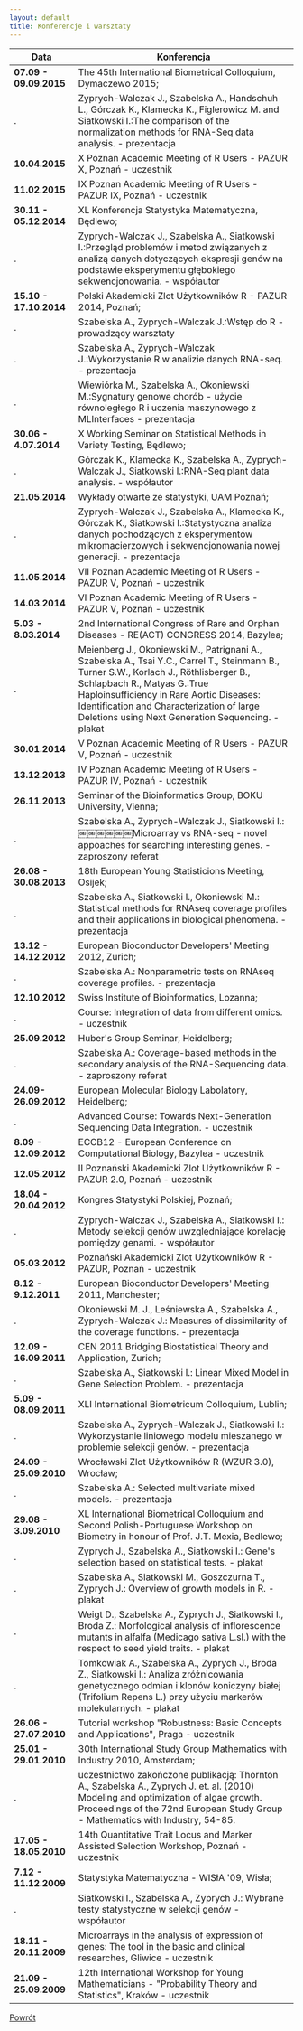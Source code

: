 ```yaml
---
layout: default
title: Konferencje i warsztaty
---
```

Data | Konferencja
--- | ---
 **07.09 - 09.09.2015** | The 45th International Biometrical Colloquium, Dymaczewo 2015; 
. | Zyprych-Walczak J., Szabelska A., Handschuh L., Górczak K., Klamecka K., Figlerowicz M. and Siatkowski I.:The comparison of the normalization methods for RNA-Seq data analysis. - prezentacja 
**10.04.2015** | X Poznan Academic Meeting of R Users - PAZUR X, Poznań - uczestnik 
**11.02.2015** | IX Poznan Academic Meeting of R Users - PAZUR IX, Poznań - uczestnik 
**30.11 - 05.12.2014** | XL Konferencja Statystyka Matematyczna, Będlewo;
. | Zyprych-Walczak J., Szabelska A., Siatkowski I.:Przegląd problemów i metod związanych z analizą danych dotyczących ekspresji genów na podstawie eksperymentu głębokiego sekwencjonowania. - współautor
**15.10 - 17.10.2014** | Polski Akademicki Zlot Użytkowników R - PAZUR 2014, Poznań;
. | Szabelska A., Zyprych-Walczak J.:Wstęp do R - prowadzący warsztaty
. | Szabelska A., Zyprych-Walczak J.:Wykorzystanie R w analizie danych RNA-seq. - prezentacja
. | Wiewiórka M., Szabelska A., Okoniewski M.:Sygnatury genowe chorób - użycie równoległego R i uczenia maszynowego z MLInterfaces - prezentacja
**30.06 - 4.07.2014**	| X Working Seminar on Statistical Methods in Variety Testing, Będlewo;
. | Górczak K., Klamecka K., Szabelska A., Zyprych-Walczak J., Siatkowski I.:RNA-Seq plant data analysis. - współautor
**21.05.2014** | Wykłady otwarte ze statystyki, UAM Poznań;
. | Zyprych-Walczak J., Szabelska A., Klamecka K., Górczak K., Siatkowski I.:Statystyczna analiza danych pochodzących z eksperymentów mikromacierzowych i sekwencjonowania nowej generacji. - prezentacja
**11.05.2014** | VII Poznan Academic Meeting of R Users - PAZUR V, Poznań - uczestnik 
**14.03.2014** | VI Poznan Academic Meeting of R Users - PAZUR V, Poznań - uczestnik 
**5.03 - 8.03.2014** | 2nd International Congress of Rare and Orphan Diseases - RE(ACT) CONGRESS 2014, Bazylea;
. | Meienberg J., Okoniewski M., Patrignani A., Szabelska A., Tsai Y.C., Carrel T., Steinmann B., Turner S.W., Korlach J., Röthlisberger B., Schlapbach R., Matyas G.:True Haploinsufficiency in Rare Aortic Diseases: Identification and Characterization of large Deletions using Next Generation Sequencing. - plakat
**30.01.2014** | V Poznan Academic Meeting of R Users - PAZUR V, Poznań - uczestnik 
**13.12.2013** | IV Poznan Academic Meeting of R Users - PAZUR IV, Poznań - uczestnik
**26.11.2013** | Seminar of the Bioinformatics Group, BOKU University, Vienna;
. | Szabelska A., Zyprych-Walczak J., Siatkowski I.:￼￼￼￼￼￼Microarray vs RNA-seq - novel appoaches for searching interesting genes. - zaproszony referat
**26.08 - 30.08.2013** | 18th European Young Statisticions Meeting, Osijek;
. | Szabelska A., Siatkowski I., Okoniewski M.: Statistical methods for RNAseq coverage profiles and their applications in biological phenomena. - prezentacja
**13.12 - 14.12.2012** | European Bioconductor Developers' Meeting 2012, Zurich;
. | Szabelska A.: Nonparametric tests on RNAseq coverage profiles. - prezentacja
**12.10.2012** | Swiss Institute of Bioinformatics, Lozanna;
. | Course: Integration of data from different omics. - uczestnik
**25.09.2012** | Huber's Group Seminar, Heidelberg;
. | Szabelska A.: Coverage-based methods in the secondary analysis of the RNA-Sequencing data. - zaproszony referat
**24.09-26.09.2012** | European Molecular Biology Labolatory, Heidelberg;
. | Advanced Course: Towards Next-Generation Sequencing Data Integration. - uczestnik
**8.09 - 12.09.2012** | ECCB12 - European Conference on Computational Biology, Bazylea - uczestnik
**12.05.2012** | II Poznański Akademicki Zlot Użytkowników R - PAZUR 2.0, Poznań - uczestnik
**18.04 - 20.04.2012** | Kongres Statystyki Polskiej, Poznań;
. | Zyprych-Walczak J., Szabelska A., Siatkowski I.: Metody selekcji genów uwzględniające korelację pomiędzy genami. - współautor
**05.03.2012** | Poznański Akademicki Zlot Użytkowników R - PAZUR, Poznań - uczestnik
**8.12 - 9.12.2011** | European Bioconductor Developers' Meeting 2011, Manchester;
. | Okoniewski M. J., Leśniewska A., Szabelska A., Zyprych-Walczak J.: Measures of dissimilarity of the coverage functions. - prezentacja
**12.09 - 16.09.2011** | CEN 2011 Bridging Biostatistical Theory and Application, Zurich;
. | Szabelska A., Siatkowski I.: Linear Mixed Model in Gene Selection Problem. - prezentacja
**5.09 - 08.09.2011**	| XLI International Biometricum Colloquium, Lublin;
. | Szabelska A., Zyprych-Walczak J., Siatkowski I.: Wykorzystanie liniowego modelu mieszanego w problemie selekcji genów. - prezentacja
**24.09 - 25.09.2010** | Wrocławski Zlot Użytkowników R (WZUR 3.0), Wrocław;
. | Szabelska A.: Selected multivariate mixed models. - prezentacja
**29.08 - 3.09.2010** | XL International Biometrical Colloquium and Second Polish-Portuguese Workshop on Biometry in honour of Prof. J.T. Mexia, Bedlewo;
. | Zyprych J., Szabelska A., Siatkowski I.: Gene's selection based on statistical tests. - plakat 
. | Szabelska A., Siatkowski M., Goszczurna T., Zyprych J.: Overview of growth models in R. - plakat 
. | Weigt D., Szabelska A., Zyprych J., Siatkowski I., Broda Z.: Morfological analysis of inflorescence mutants in alfalfa (Medicago sativa  L.sl.) with the respect to seed yield traits. - plakat 
. | Tomkowiak A., Szabelska A., Zyprych J., Broda Z., Siatkowski I.: Analiza zróżnicowania genetycznego odmian i klonów koniczyny białej (Trifolium Repens L.) przy użyciu markerów molekularnych. - plakat 
**26.06 - 27.07.2010** | Tutorial workshop "Robustness: Basic Concepts and Applications", Praga - uczestnik
**25.01 - 29.01.2010** | 30th International Study Group Mathematics with Industry 2010, Amsterdam;
. | uczestnictwo zakończone publikacją: Thornton A., Szabelska A., Zyprych J. et. al. (2010) Modeling and optimization of algae growth. Proceedings of the 72nd European Study Group - Mathematics with Industry, 54-85.
**17.05 - 18.05.2010** | 14th Quantitative Trait Locus and Marker Assisted Selection Workshop, Poznań - uczestnik
**7.12 - 11.12.2009** | Statystyka Matematyczna - WISłA '09, Wisła;
. | Siatkowski I., Szabelska A., Zyprych J.: Wybrane testy statystyczne w selekcji genów - współautor
**18.11 - 20.11.2009** | Microarrays in the analysis of expression of genes: The tool in the basic and clinical researches, Gliwice - uczestnik
**21.09 - 25.09.2009** | 12th International Workshop for Young Mathematicians - "Probability Theory and Statistics", Kraków - uczestnik

[Powrót](/cv)
